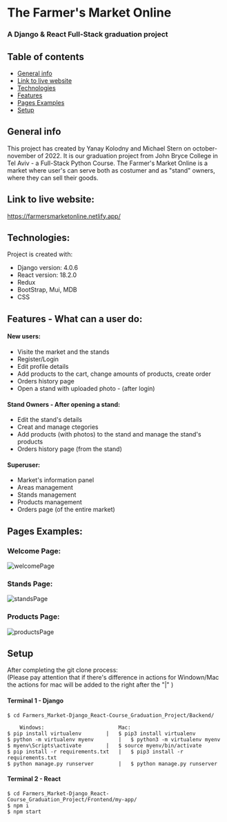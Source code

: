 # The Farmer's Market Online
### A Django & React Full-Stack graduation project

## Table of contents
* [General info](#general-info)
* [Link to live website](#link-to-live-website)
* [Technologies](#technologies)
* [Features](#features)
* [Pages Examples](#pages-examples)
* [Setup](#setup)

## General info
This project has created by Yanay Kolodny and Michael Stern on october-november of 2022. 
It is our graduation project from John Bryce College in Tel Aviv - a Full-Stack Python Course.
The Farmer's Market Online is a market where user's can serve both as costumer and as "stand" owners, where they can sell their goods.

## Link to live website:
https://farmersmarketonline.netlify.app/

## Technologies:
Project is created with:
* Django version: 4.0.6
* React version: 18.2.0
* Redux
* BootStrap, Mui, MDB
* CSS
	
## Features - What can a user do:

#### New users:
* Visite the market and the stands
* Register/Login
* Edit profile details
* Add products to the cart, change amounts of products, create order
* Orders history page
* Open a stand with uploaded photo - (after login)

#### Stand Owners - After opening a stand:
* Edit the stand's details
* Creat and manage ctegories
* Add products (with photos) to the stand and manage the stand's products
* Orders history page (from the stand)

#### Superuser:
* Market's information panel
* Areas management
* Stands management
* Products management
* Orders page (of the entire market)
	
## Pages Examples:

### Welcome Page:
![welcomePage](<img width="1423" alt="Screen Shot 2023-01-10 at 13 37 20" src="https://user-images.githubusercontent.com/108010066/211542643-0da415d2-f5a3-4030-aaee-979e30947437.png">
)

### Stands Page:
![standsPage](https://user-images.githubusercontent.com/108010066/203860692-de73c80f-5938-44a1-8861-85b24d01b875.jpeg)

### Products Page:
![productsPage](https://user-images.githubusercontent.com/108010066/203860621-9d72aab0-2c1b-4343-8903-8f93abdbfd1d.jpeg)

## Setup
After completing the git clone process:  
(Please pay attention that if there's difference in actions for Windown/Mac the actions for mac will be added to the right after the "|" ) 
#### Terminal 1 - Django
```
$ cd Farmers_Market-Django_React-Course_Graduation_Project/Backend/

	Windows:			       		Mac:
$ pip install virtualenv		|	$ pip3 install virtualenv
$ python -m virtualenv myenv		|	$ python3 -m virtualenv myenv
$ myenv\Scripts\activate		|	$ source myenv/bin/activate
$ pip install -r requirements.txt	|	$ pip3 install -r requirements.txt
$ python manage.py runserver		|	$ python manage.py runserver

```

#### Terminal 2 - React
```
$ cd Farmers_Market-Django_React-Course_Graduation_Project/Frontend/my-app/
$ npm i
$ npm start

```
